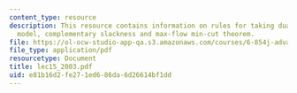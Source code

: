 ```yaml
---
content_type: resource
description: This resource contains information on rules for taking duals, gravitational
  model, complementary slackness and max-flow min-cut theorem.
file: https://ol-ocw-studio-app-qa.s3.amazonaws.com/courses/6-854j-advanced-algorithms-fall-2005/e81b16d2fe271ed686da6d26614bf1dd_lec15_2003.pdf
file_type: application/pdf
resourcetype: Document
title: lec15_2003.pdf
uid: e81b16d2-fe27-1ed6-86da-6d26614bf1dd
---
```

